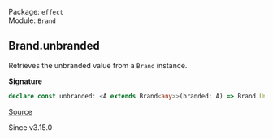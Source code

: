 Package: `effect`<br />
Module: `Brand`<br />

## Brand.unbranded

Retrieves the unbranded value from a `Brand` instance.

**Signature**

```ts
declare const unbranded: <A extends Brand<any>>(branded: A) => Brand.Unbranded<A>
```

[Source](https://github.com/Effect-TS/effect/tree/main/packages/effect/src/Brand.ts#L360)

Since v3.15.0